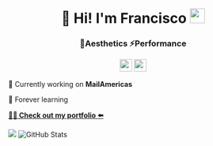<h1 align="center">👋 Hi! I'm Francisco <img src="https://emojis.slackmojis.com/emojis/images/1531849430/4246/blob-sunglasses.gif?1531849430" width="30"/></h1>
<h3 align="center">🌌Aesthetics ⚡Performance</h3>

<p align="center"> <a href="https://www.linkedin.com/in/francisco-santopietro"><img src="https://img.shields.io/badge/linkedin-%230077B5.svg?&style=for-the-badge&logo=linkedin&logoColor=white" height=25></a> <a href="https://www.instagram.com/fransantopietro/"><img src="https://img.shields.io/badge/instagram-%23E4405F.svg?&style=for-the-badge&logo=instagram&logoColor=white" height=25></a></p>

🚀 Currently working on **MailAmericas**

💚 Forever learning

**[👨‍💻 Check out my portfolio ⬅️](https://dracorfs.dev)**

<img src="https://github-readme-stats-sigma-five.vercel.app/api/top-langs/?username=Dracorfs&layout=compact&theme=midnight-purple"/>
<img src="https://github-readme-stats-sigma-five.vercel.app/api?username=Dracorfs&amp;show_icons=true&theme=midnight-purple" alt="GitHub Stats">
